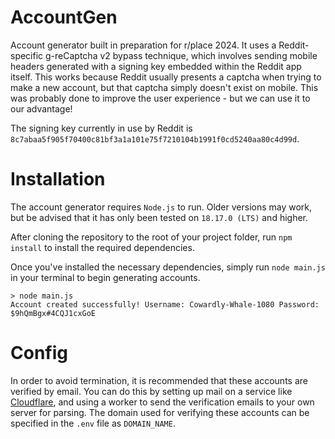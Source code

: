 # AccountGen
Account generator built in preparation for r/place 2024. It uses a Reddit-specific g-reCaptcha v2 bypass technique, which involves sending mobile headers generated with a signing key embedded within the Reddit app itself. This works because Reddit usually presents a captcha when trying to make a new account, but that captcha simply doesn't exist on mobile. This was probably done to improve the user experience - but we can use it to our advantage!

The signing key currently in use by Reddit is `8c7abaa5f905f70400c81bf3a1a101e75f7210104b1991f0cd5240aa80c4d99d`.

# Installation
The account generator requires `Node.js` to run. Older versions may work, but be advised that it has only been tested on `18.17.0 (LTS)` and higher.

After cloning the repository to the root of your project folder, run `npm install` to install the required dependencies.

Once you've installed the necessary dependencies, simply run `node main.js` in your terminal to begin generating accounts.
```shell
> node main.js
Account created successfully! Username: Cowardly-Whale-1080 Password: $9hQmBgx#4CQJ1cxGoE
```

# Config
In order to avoid termination, it is recommended that these accounts are verified by email. You can do this by setting up mail on a service like [Cloudflare](https://dash.cloudflare.com/), and using a worker to send the verification emails to your own server for parsing.
The domain used for verifying these accounts can be specified in the `.env` file as `DOMAIN_NAME`.
